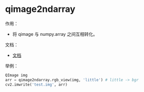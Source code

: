 # qimage2ndarray

作用：

- 将 qimage 与 numpy.array 之间互相转化。

文档：

- [文档](https://hmeine.github.io/qimage2ndarray/#)

举例：

```py
QImage img
arr = qimage2ndarray.rgb_view(img, 'little') # little -> bgr
cv2.imwrite('test.img', arr)
```
